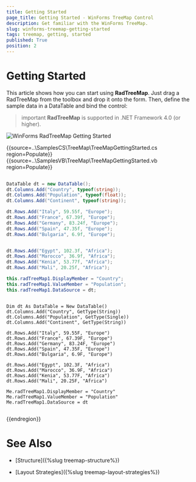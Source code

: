 ```yaml
---
title: Getting Started
page_title: Getting Started - WinForms TreeMap Control
description: Get familiar with the WinForms TreeMap.  
slug: winforms-treemap-getting-started
tags: treemap, getting, started
published: True
position: 2
---
```


# Getting Started

This article shows how you can start using **RadTreeMap**. Just drag a RadTreeMap from the toolbox and drop it onto the form. Then, define the sample data in a DataTable and bind the control:

>important **RadTreeMap** is supported in .NET Framework 4.0 (or higher). 

![WinForms RadTreeMap Getting Started](images/treemap-getting-started001.png)

{{source=..\SamplesCS\TreeMap\TreeMapGettingStarted.cs region=Populate}} 
{{source=..\SamplesVB\TreeMap\TreeMapGettingStarted.vb region=Populate}} 

````C#
            
DataTable dt = new DataTable();
dt.Columns.Add("Country", typeof(string));
dt.Columns.Add("Population", typeof(float));
dt.Columns.Add("Continent", typeof(string));

dt.Rows.Add("Italy", 59.55f, "Europe");
dt.Rows.Add("France", 67.39f, "Europe");
dt.Rows.Add("Germany", 83.24f, "Europe");
dt.Rows.Add("Spain", 47.35f, "Europe");
dt.Rows.Add("Bulgaria", 6.9f, "Europe");


dt.Rows.Add("Egypt", 102.3f, "Africa");
dt.Rows.Add("Marocco", 36.9f, "Africa");
dt.Rows.Add("Kenia", 53.77f, "Africa");
dt.Rows.Add("Mali", 20.25f, "Africa");

this.radTreeMap1.DisplayMember = "Country";
this.radTreeMap1.ValueMember = "Population";
this.radTreeMap1.DataSource = dt;

````
````VB.NET

Dim dt As DataTable = New DataTable()
dt.Columns.Add("Country", GetType(String))
dt.Columns.Add("Population", GetType(Single))
dt.Columns.Add("Continent", GetType(String))

dt.Rows.Add("Italy", 59.55F, "Europe")
dt.Rows.Add("France", 67.39F, "Europe")
dt.Rows.Add("Germany", 83.24F, "Europe")
dt.Rows.Add("Spain", 47.35F, "Europe")
dt.Rows.Add("Bulgaria", 6.9F, "Europe")

dt.Rows.Add("Egypt", 102.3F, "Africa")
dt.Rows.Add("Marocco", 36.9F, "Africa")
dt.Rows.Add("Kenia", 53.77F, "Africa")
dt.Rows.Add("Mali", 20.25F, "Africa")

Me.radTreeMap1.DisplayMember = "Country"
Me.radTreeMap1.ValueMember = "Population"
Me.radTreeMap1.DataSource = dt


````

{{endregion}} 

 
# See Also

* [Structure]({%slug treemap-structure%}) 

* [Layout Strategies]({%slug treemap-layout-strategies%})

